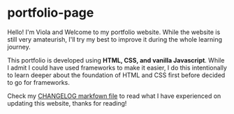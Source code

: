 # portfolio-page

Hello! I'm Viola and Welcome to my portfolio website. While the website is still very amateurish, I'll try my best to improve it during the whole learning journey. 

This portfolio is developed using **HTML, CSS, and vanilla Javascript**. While I admit I could have used frameworks to make it easier, I do this intentionally to learn deeper about the foundation of HTML and CSS first before decided to go for frameworks.

Check my [CHANGELOG markfown file](CHANGELOG.md) to read what I have experienced on updating this website, thanks for reading!